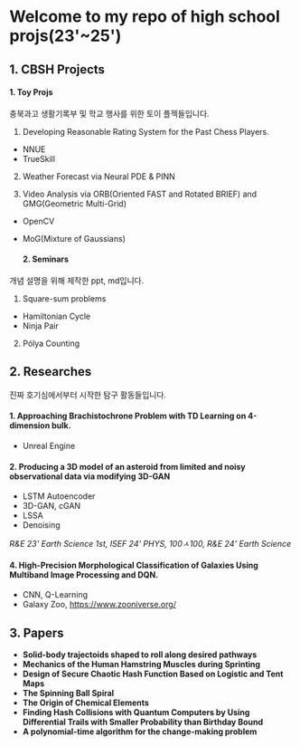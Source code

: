 # Welcome to my repo of high school projs(23'~25')
 ## 1. CBSH Projects
  #### 1. Toy Projs
충북과고 생활기록부 및 학교 행사를 위한 토이 플젝들입니다.
1. Developing Reasonable Rating System for the Past Chess Players.
- NNUE
- TrueSkill

2. Weather Forecast via Neural PDE & PINN

3. Video Analysis via ORB(Oriented FAST and Rotated BRIEF) and GMG(Geometric Multi-Grid)
- OpenCV
- MoG(Mixture of Gaussians)

  #### 2. Seminars
개념 설명을 위해 제작한 ppt, md입니다.
1. Square-sum problems
- Hamiltonian Cycle
- Ninja Pair

2. Pólya Counting

## 2. Researches
진짜 호기심에서부터 시작한 탐구 활동들입니다.
#### 1. Approaching Brachistochrone Problem with TD Learning on 4-dimension bulk.
- Unreal Engine

 #### 2. Producing a 3D model of an asteroid from limited and noisy observational data via modifying 3D-GAN
- LSTM Autoencoder
- 3D-GAN, cGAN
- LSSA
- Denoising

 *R&E 23' Earth Science 1st, ISEF 24' PHYS, 100ㅅ100, R&E 24' Earth Science*

#### 4. High-Precision Morphological Classification of Galaxies Using Multiband Image Processing and DQN.
- CNN, Q-Learning
- Galaxy Zoo, https://www.zooniverse.org/

## 3. Papers
- **Solid-body trajectoids shaped to roll along desired pathways**
- **Mechanics of the Human Hamstring Muscles during Sprinting**
- **Design of Secure Chaotic Hash Function Based on Logistic and Tent Maps**
- **The Spinning Ball Spiral**
- **The Origin of Chemical Elements**
- **Finding Hash Collisions with Quantum Computers by Using Differential Trails with Smaller Probability than Birthday Bound**
- **A polynomial-time algorithm for the change-making problem**
